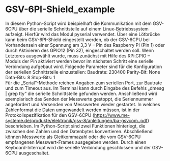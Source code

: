 # GSV-6PI-Shield_example
In diesem Python-Script wird beispielhaft die Kommunikation mit dem GSV-6CPU über die serielle Schnittstelle auf einem 
Linux-Betriebssystem aufzeigt. Hierfür wird das Modul pyserial verwendet.
Über eine Lötbrücke kann beim GSV-6PI-Shield eingestellt werden, ob der GSV-6CPU bei Vorhandensein einer Spannung am 3,3 V – Pin 
des Raspberry PI (Pin 1) oder durch Aktivieren des GPIO12 (Pin 32), eingeschaltet werden soll. Wenn Letzteres ausgewählt wurde, 
muss zunächst mit Hilfe des RPi.GPIO – Moduls der Pin aktiviert werden bevor im nächsten Schritt eine serielle Verbindung 
aufgebaut wird. 
Folgende Parameter sind für die Konfiguration der seriellen Schnittstelle einzustellen:
Baudrate: 230400
Parity-Bit: None
Data-Bits: 8
Stop-Bits: 1	
Für die „Serial“-Methode reichen Angaben zum seriellen Port, zur Bautrate und zum Timeout aus. Im Terminal kann durch Eingabe 
des Befehls „dmesg | grep tty“ die serielle Schnittstelle gefunden werden.
Anschließend wird exemplarisch das Senden der Messwerte gestoppt, die Seriennummer angefordert und Versenden von Messwerten 
wieder gestartet. In welches Zahlenformat die Daten umgewandelt werden müssen, ist in der Protokollspezifikation für den GSV-6CPU 
(https://www.me-systeme.de/produkte/elektronik/gsv-8/anleitungen/ba-gsvcom..pdf) beschrieben. Im Python-Script sind zwei 
Funktionen hinterlegt, die zwischen den Zahlen und den Datenbytes konvertieren. Abschließend können Messwerte als Gleitkommazahl 
oder die vom GSV-6CPU empfangenen Messwert-Frames ausgegeben werden. Durch einen Keyboard-Interrupt wird die serielle Verbindung 
geschlossen und der GSV-6CPU ausgeschaltet.
